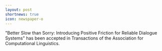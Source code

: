 ```yaml
---
layout: post
shortnews: true
icon: newspaper-o
---
```


"Better Slow than Sorry: Introducing Positive Friction for Reliable Dialogue Systems" has been accepted in Transactions of the Association for Computational Linguistics. 
